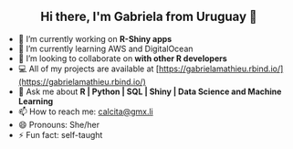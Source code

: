 <h2 align="center">Hi there, I'm Gabriela from Uruguay 👋 </h2>


- 🔭 I’m currently working on **R-Shiny apps** 
- 🌱 I’m currently learning AWS and DigitalOcean
- 👯 I’m looking to collaborate on **with other R developers**
- :computer: All of my projects are available at [https://gabrielamathieu.rbind.io/](https://gabrielamathieu.rbind.io/)
- 💬 Ask me about **R | Python | SQL | Shiny | Data Science and Machine Learning**
- 📫 How to reach me: calcita@gmx.li
- 😄 Pronouns: She/her
- ⚡ Fun fact: self-taught




